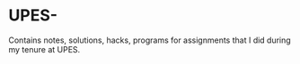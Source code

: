 # UPES-
Contains notes, solutions, hacks, programs for assignments that I did during my tenure at UPES.
